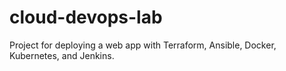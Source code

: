 # cloud-devops-lab
Project for deploying a web app with Terraform, Ansible, Docker, Kubernetes, and Jenkins.
